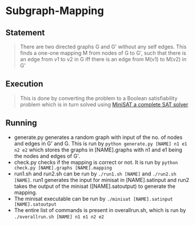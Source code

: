 # Subgraph-Mapping
## Statement
> There are two directed graphs G and G' without any self edges. This finds a one-one mapping
> M from nodes of G to G', such that there is an edge from v1 to v2 in G iff there is an edge from M(v1)
> to M(v2) in G'

## Execution
> This is done by converting the problem to a Boolean satisfiability problem which is in turn
> solved using [MiniSAT a complete SAT solver](minisat.se/MiniSat.html)

## Running
- generate.py generates a random graph with input of the no. of nodes and edges 
in G' and G. This is run by `python generate.py [NAME] n1 e1 n2 e2` which stores the graphs 
in [NAME].graphs with n1 and e1 being the nodes and edges of G'.
- check.py checks if the mapping is correct or not. It is run by `python check.py [NAME].graphs [NAME].mapping`
- run1.sh and run2.sh can be run by `./run1.sh [NAME]` and `./run2.sh [NAME]`. run1 generates the input for minisat in [NAME].satinput and run2 takes the output of the minisat ([NAME].satoutput) to generate the mapping.
- The minisat executable can be run by `./minisat [NAME].satinput [NAME].satoutput`
- The entire list of commands is present in overallrun.sh, which is run by `./overallrun.sh [NAME] n1 e1 n2 e2`
